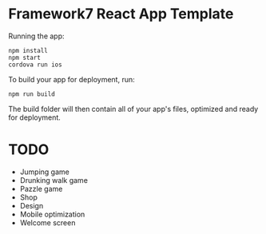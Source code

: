 # Framework7 React App Template

Running the app:

```
npm install
npm start
cordova run ios
```

To build your app for deployment, run:

```
npm run build
```

The build folder will then contain all of your app's files, optimized and ready for deployment.

# TODO

* Jumping game
* Drunking walk game
* Pazzle game
* Shop
* Design
* Mobile optimization
* Welcome screen
